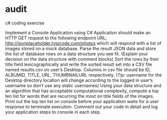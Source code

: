 # audit
c# coding exercise

Implement a Console Application using C#
Application should make an HTTP GET request to the following endpoint URL; http://jsonplaceholder.typicode.com/photos which will respond with a list of images stored on a mock database.
Parse the result JSON data and store the list of database rows on a data structure you see fit. (Explain your decision on the data structure with comment blocks)
Sort the rows by their title field lexicographically and write the sorted result set into a CSV file named results.csv on user’s Desktop. Columns in csv file should be ID, ALBUMID, TITLE, URL, THUMBNAILURL respectively. (Tip: username for the Desktop directory location will change according to the logged in user’s username so don’t use any static usernames)
Using your data structure and an algorithm that has acceptable computational complexity, compute a top ten list for words that are recurring the most on title fields of the images. Print out the top ten list on console before your application waits for a user response to terminate execution.
Comment out your code in detail and log your application steps to console in each step.

